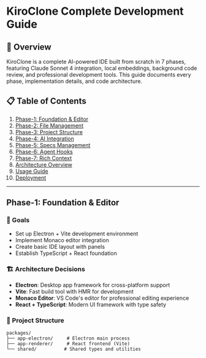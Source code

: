 # KiroClone Complete Development Guide

## 🚀 Overview

KiroClone is a complete AI-powered IDE built from scratch in 7 phases, featuring Claude Sonnet 4 integration, local embeddings, background code review, and professional development tools. This guide documents every phase, implementation details, and code architecture.

## 📋 Table of Contents

1. [Phase-1: Foundation & Editor](#phase-1-foundation--editor)
2. [Phase-2: File Management](#phase-2-file-management)
3. [Phase-3: Project Structure](#phase-3-project-structure)
4. [Phase-4: AI Integration](#phase-4-ai-integration)
5. [Phase-5: Specs Management](#phase-5-specs-management)
6. [Phase-6: Agent Hooks](#phase-6-agent-hooks)
7. [Phase-7: Rich Context](#phase-7-rich-context)
8. [Architecture Overview](#architecture-overview)
9. [Usage Guide](#usage-guide)
10. [Deployment](#deployment)

---

## Phase-1: Foundation & Editor

### 🎯 Goals
- Set up Electron + Vite development environment
- Implement Monaco editor integration
- Create basic IDE layout with panels
- Establish TypeScript + React foundation

### 🏗️ Architecture Decisions
- **Electron**: Desktop app framework for cross-platform support
- **Vite**: Fast build tool with HMR for development
- **Monaco Editor**: VS Code's editor for professional editing experience
- **React + TypeScript**: Modern UI framework with type safety

### 📁 Project Structure
```
packages/
├── app-electron/     # Electron main process
├── app-renderer/     # React frontend (Vite)
└── shared/          # Shared types and utilities
```